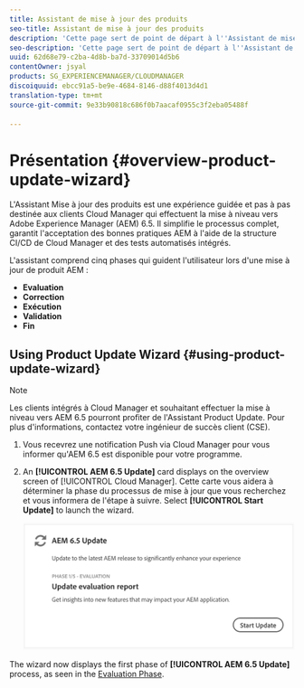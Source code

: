 ```yaml
---
title: Assistant de mise à jour des produits
seo-title: Assistant de mise à jour des produits
description: 'Cette page sert de point de départ à l''Assistant de mise à jour des produits. '
seo-description: 'Cette page sert de point de départ à l''Assistant de mise à jour des produits. '
uuid: 62d68e79-c2ba-4d8b-ba7d-33709014d5b6
contentOwner: jsyal
products: SG_EXPERIENCEMANAGER/CLOUDMANAGER
discoiquuid: ebcc91a5-be9e-4684-8146-d88f4013d4d1
translation-type: tm+mt
source-git-commit: 9e33b90818c686f0b7aacaf0955c3f2eba05488f

---
```



# Présentation {#overview-product-update-wizard}

L&#39;Assistant Mise à jour des produits est une expérience guidée et pas à pas destinée aux clients Cloud Manager qui effectuent la mise à niveau vers Adobe Experience Manager (AEM) 6.5. Il simplifie le processus complet, garantit l&#39;acceptation des bonnes pratiques AEM à l&#39;aide de la structure CI/CD de Cloud Manager et des tests automatisés intégrés.

L&#39;assistant comprend cinq phases qui guident l&#39;utilisateur lors d&#39;une mise à jour de produit AEM :

* **Evaluation**
* **Correction**
* **Exécution**
* **Validation**
* **Fin**


## Using Product Update Wizard {#using-product-update-wizard}

>[!NOTE]
>Les clients intégrés à Cloud Manager et souhaitant effectuer la mise à niveau vers AEM 6.5 pourront profiter de l&#39;Assistant Product Update. Pour plus d&#39;informations, contactez votre ingénieur de succès client (CSE).

1. Vous recevrez une notification Push via Cloud Manager pour vous informer qu&#39;AEM 6.5 est disponible pour votre programme.

1. An **[!UICONTROL AEM 6.5 Update]** card displays on the overview screen of [!UICONTROL Cloud Manager]. Cette carte vous aidera à déterminer la phase du processus de mise à jour que vous recherchez et vous informera de l&#39;étape à suivre. Select **[!UICONTROL Start Update]** to launch the wizard.

   ![](assets/Start-Update.png)

The wizard now displays the first phase of **[!UICONTROL AEM 6.5 Update]** process, as seen in the [Evaluation Phase](evaluation.md).
